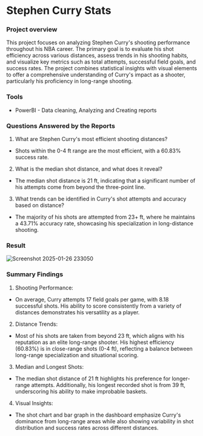 # Stephen Curry Stats

### Project overview

This project focuses on analyzing Stephen Curry's shooting performance throughout his NBA career. The primary goal is to evaluate his shot efficiency across various distances, assess trends in his shooting habits, and visualize key metrics such as total attempts, successful field goals, and success rates. The project combines statistical insights with visual elements to offer a comprehensive understanding of Curry's impact as a shooter, particularly his proficiency in long-range shooting.

### Tools

- PowerBI - Data cleaning, Analyzing and Creating reports

### Questions Answered by the Reports
1. What are Stephen Curry's most efficient shooting distances?
- Shots within the 0-4 ft range are the most efficient, with a 60.83% success rate.

2. What is the median shot distance, and what does it reveal?
- The median shot distance is 21 ft, indicating that a significant number of his attempts come from beyond the three-point line.

3. What trends can be identified in Curry's shot attempts and accuracy based on distance?
- The majority of his shots are attempted from 23+ ft, where he maintains a 43.71% accuracy rate, showcasing his specialization in long-distance shooting.

### Result

![Screenshot 2025-01-26 233050](https://github.com/user-attachments/assets/9d60a4d9-6520-4879-8bae-1e1c33c92d6c)

### Summary Findings
1. Shooting Performance:
- On average, Curry attempts 17 field goals per game, with 8.18 successful shots. His ability to score consistently from a variety of distances demonstrates his versatility as a player.

2. Distance Trends:
- Most of his shots are taken from beyond 23 ft, which aligns with his reputation as an elite long-range shooter. His highest efficiency (60.83%) is in close-range shots (0-4 ft), reflecting a balance between long-range specialization and situational scoring.

3. Median and Longest Shots:
- The median shot distance of 21 ft highlights his preference for longer-range attempts. Additionally, his longest recorded shot is from 39 ft, underscoring his ability to make improbable baskets.

4. Visual Insights:
- The shot chart and bar graph in the dashboard emphasize Curry's dominance from long-range areas while also showing variability in shot distribution and success rates across different distances.
